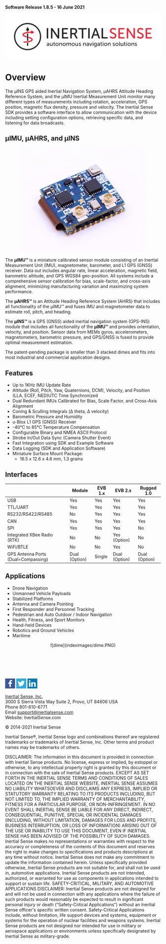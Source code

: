 **Software Release 1.8.5 - 16 June 2021**

<center>

<a href="https://inertialsense.com/">![Logo](user-manual/images/IS_LOGO_BLACK_F02.svg)</a>

</center>

# Overview

The µINS GPS aided Inertial Navigation System, µAHRS Attitude Heading Reference System, and the µIMU Inertial Measurement Unit monitor many different types of measurements including rotation, acceleration, GPS position, magnetic flux density, pressure and velocity. The Inertial Sense SDK provides a software interface to allow communication with the device including setting configuration options, retrieving specific data, and listening for data broadcasts.

## μIMU, μAHRS, and μINS
<center>

![](user-manual/images/uins-3-400w.jpg)

</center>

The **μIMU™** is a miniature calibrated sensor module consisting of an Inertial Measurement Unit (IMU), magnetometer, barometer, and L1 GPS (GNSS) receiver. Data out includes angular rate, linear acceleration, magnetic field, barometric altitude, and GPS WGS84 geo-position. All systems include a comprehensive sensor calibration for bias, scale-factor, and cross-axis alignment, minimizing manufacturing variation and maximizing system performance.

The **μAHRS™** is an Attitude Heading Reference System (AHRS) that includes all functionality of the μIMU™ and fuses IMU and magnetometer data to estimate roll, pitch, and heading.

The **μINS™** is a GPS (GNSS) aided inertial navigation system (GPS-INS) module that includes all functionality of the **μIMU™** and provides orientation, velocity, and position. Sensor data from MEMs gyros, accelerometers, magnetometers, barometric pressure, and GPS/GNSS is fused to provide optimal measurement estimation.

The patent-pending package is smaller than 3 stacked dimes and fits into most industrial and commercial
application designs.

## Features
* Up to 1KHz IMU Update Rate
* Attitude (Roll, Pitch, Yaw, Quaternions, DCM), Velocity, and Position (LLA, ECEF, NED)UTC Time Synchronized
* Dual Redundant IMUs Calibrated for Bias, Scale Factor, and Cross-Axis Alignment
* Coning & Sculling Integrals (Δ theta, Δ velocity)
* Barometric Pressure and Humidity
* u-Blox L1 GPS (GNSS) Receiver
* -40°C to 85°C Temperature Compensation
* Configurable Binary and NMEA ASCII Protocol
* Strobe In/Out Data Sync (Camera Shutter Event)
* Fast Integration using SDK and Example Software
* Data Logging (SDK and Application Software)
* Miniature Surface Mount Package:
  * 16.5 x 12.6 x 4.6 mm, 1.3 grams

## Interfaces

|                                     | Module        | EVB 1.x | EVB 2.x       | Rugged 1.0    |
| ----------------------------------- | ------------- | ------- | ------------- | ------------- |
| USB                                 | Yes           | Yes     | Yes           | Yes           |
| TTL/UART                            | Yes           | Yes     | Yes           | Yes           |
| RS232/RS422/RS485                   | No            | Yes     | Yes           | Yes           |
| CAN                                 | Yes           | Yes     | Yes           | Yes           |
| SPI                                 | Yes           | Yes     | Yes           | No            |
| Integrated XBee Radio (RTK)         | No            | No      | Yes (Option)  | No            |
| WiFi/BTLE                           | No            | No      | Yes           | No            |
| GPS Antenna Ports (Dual=Compassing) | Dual (Option) | Single  | Dual (Option) | Dual (Option) |

## Applications

* Drone Navigation
* Unmanned Vehicle Payloads
* Stabilized Platforms
* Antenna and Camera Pointing
* First Responder and Personnel Tracking
* Pedestrian and Auto Outdoor / Indoor Navigation
* Health, Fitness, and Sport Monitors
* Hand-held Devices
* Robotics and Ground Vehicles
* Maritime

<center>![dime](indeximages/dime.PNG)</center>
<br>
<br>
<br>
<br>
<br>

<a href="https://www.facebook.com/inertialsense">![facebook](indeximages/facebook.png)</a>
<a href="https://twitter.com/inertialsense">![twitter](indeximages/twitter.png)</a>
<a href="https://www.linkedin.com/company/inertial-sense">![linkedin](indeximages/linkedin.png)</a>

<a href="https://inertialsense.com/">Inertial Sense, Inc.</a>
<br>3000 S Sierra Vista Way Suite 2, Provo, UT 84606 USA<br>
Phone 801-610-6771<br>
Email support@inertialsense.com<br>
Website: InertialSense.com<br>

© 2014-2021 Inertial Sense

Inertial Sense®, Inertial Sense logo and combinations thereof are registered trademarks or trademarks of Inertial Sense, Inc. Other terms and product names may be trademarks of others.

DISCLAIMER: The information in this document is provided in connection with Inertial Sense products. No license, express or implied, by estoppel or otherwise, to any intellectual property right is granted by this document or in connection with the sale of Inertial Sense products. EXCEPT AS SET FORTH IN THE INERTIAL SENSE TERMS AND CONDITIONS OF SALES LOCATED ON THE INERTIAL SENSE WEBSITE, INERTIAL SENSE ASSUMES NO LIABILITY WHATSOEVER AND DISCLAIMS ANY EXPRESS, IMPLIED OR STATUTORY WARRANTY RELATING TO ITS PRODUCTS INCLUDING, BUT NOT LIMITED TO, THE IMPLIED WARRANTY OF MERCHANTABILITY, FITNESS FOR A PARTICULAR PURPOSE, OR NON-INFRINGEMENT. IN NO EVENT SHALL INERTIAL SENSE BE LIABLE FOR ANY DIRECT, INDIRECT, CONSEQUENTIAL, PUNITIVE, SPECIAL OR INCIDENTAL DAMAGES (INCLUDING, WITHOUT LIMITATION, DAMAGES FOR LOSS AND PROFITS, BUSINESS INTERRUPTION, OR LOSS OF INFORMATION) ARISING OUT OF THE USE OR INABILITY TO USE THIS DOCUMENT, EVEN IF INERTIAL SENSE HAS BEEN ADVISED OF THE POSSIBILITY OF SUCH DAMAGES. Inertial Sense makes no representations or warranties with respect to the accuracy or completeness of the contents of this document and reserves the right to make changes to specifications and products descriptions at any time without notice. Inertial Sense does not make any commitment to update the information contained herein. Unless specifically provided otherwise, Inertial Sense products are not suitable for, and shall not be used in, automotive applications. Inertial Sense products are not intended, authorized, or warranted for use as components in applications intended to support or sustain life. SAFETY-CRITICAL, MILITARY, AND AUTOMOTIVE APPLICATIONS DISCLAIMER: Inertial Sense products are not designed for and will not be used in connection with any applications where the failure of such products would reasonably be expected to result in significant personal injury or death (“Safety-Critical Applications”) without an Inertial Sense officer's specific written consent. Safety-Critical Applications include, without limitation, life support devices and systems, equipment or systems for the operation of nuclear facilities and weapons systems. Inertial Sense products are not designed nor intended for use in military or aerospace applications or environments unless specifically designated by Inertial Sense as military-grade.
